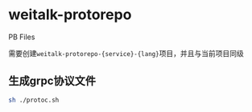 # weitalk-protorepo

PB Files

需要创建`weitalk-protorepo-{service}-{lang}`项目，并且与当前项目同级

## 生成grpc协议文件
```bash
sh ./protoc.sh
```